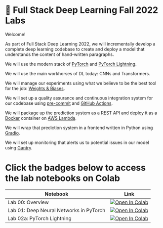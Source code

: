 # 🥞 Full Stack Deep Learning Fall 2022 Labs

Welcome!

As part of Full Stack Deep Learning 2022, we will incrementally develop a complete deep learning codebase to create and deploy a model that understands the content of hand-written paragraphs.

We will use the modern stack of [PyTorch](https://pytorch.org/) and [PyTorch Lightning](https://www.pytorchlightning.ai/).

We will use the main workhorses of DL today: CNNs and Transformers.

We will manage our experiments using what we believe to be the best tool for the job: [Weights & Biases](https://docs.wandb.ai/).

We will set up a quality assurance and continuous integration system for our codebase using [pre-commit](https://pre-commit.com/) and [GitHub Actions](https://docs.github.com/en/actions).

We will package up the prediction system as a REST API and deploy it as a [Docker](https://docs.docker.com/) container on [AWS Lambda](https://aws.amazon.com/lambda/).

We will wrap that prediction system in a frontend written in Python using [Gradio](https://gradio.app/docs).

We will set up monitoring that alerts us to potential issues in our model using [Gantry](https://gantry.io/).

# Click the badges below to access the lab notebooks on Colab

| Notebook    | Link                                                                                                                                                                              |
|-------------|-----------------------------------------------------------------------------------------------------------------------------------------------------------------------------------|
| Lab 00: Overview | [![Open In Colab](https://colab.research.google.com/assets/colab-badge.svg)](https://colab.research.google.com/github/full-stack-deep-learning/fsdl-text-recognizer-2022-labs/blob/main/notebooks/lab00_overview.ipynb) |
| Lab 01: Deep Neural Networks in PyTorch | [![Open In Colab](https://colab.research.google.com/assets/colab-badge.svg)](https://colab.research.google.com/github/full-stack-deep-learning/fsdl-text-recognizer-2022-labs/blob/main/lab01/notebooks/lab01_pytorch.ipynb) |
| Lab 02a: PyTorch Lightning | [![Open In Colab](https://colab.research.google.com/assets/colab-badge.svg)](https://colab.research.google.com/github/full-stack-deep-learning/fsdl-text-recognizer-2022-labs/blob/main/lab02/notebooks/lab02a_lightning.ipynb) |
